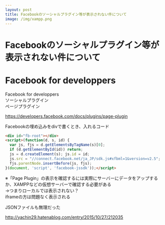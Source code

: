 ```yaml
---
layout: post
title: Facebookのソーシャルプラグイン等が表示されない件について
image: /img/xampp.png
---
```


# Facebookのソーシャルプラグイン等が表示されない件について
# Facebook for developpers

Facebook for developpers   
ソーシャルプラグイン   
ページプラグイン   

https://developers.facebook.com/docs/plugins/page-plugin   


Facebookの埋め込みをdivで書くとき、入れるコード   

```html
<div id="fb-root"></div>
<script>(function(d, s, id) {
  var js, fjs = d.getElementsByTagName(s)[0];
  if (d.getElementById(id)) return;
  js = d.createElement(s); js.id = id;
  js.src = "//connect.facebook.net/ja_JP/sdk.js#xfbml=1&version=v2.5";
  fjs.parentNode.insertBefore(js, fjs);
}(document, 'script', 'facebook-jssdk'));</script>
```

※「Page Plugin」の表示を確認するには実際にサーバーにデータをアップするか、XAMPPなどの仮想サーバーで確認する必要がある   
→つまりローカルでは表示されない？   
iframeの方は問題なく表示される   

JSONファイルも無理だった   

http://yachin29.hatenablog.com/entry/2015/10/27/212035
